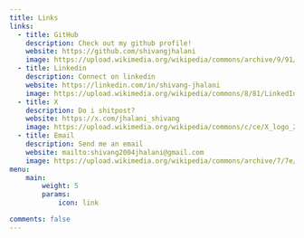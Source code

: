 ```yaml
---
title: Links
links:
  - title: GitHub
    description: Check out my github profile!
    website: https://github.com/shivangjhalani
    image: https://upload.wikimedia.org/wikipedia/commons/archive/9/91/20180806170714%21Octicons-mark-github.svg
  - title: Linkedin
    description: Connect on linkedin
    website: https://linkedin.com/in/shivang-jhalani
    image: https://upload.wikimedia.org/wikipedia/commons/8/81/LinkedIn_icon.svg
  - title: X
    description: Do i shitpost?
    website: https://x.com/jhalani_shivang
    image: https://upload.wikimedia.org/wikipedia/commons/c/ce/X_logo_2023.svg
  - title: Email
    description: Send me an email
    website: mailto:shivang2004jhalani@gmail.com
    image: https://upload.wikimedia.org/wikipedia/commons/archive/7/7e/20221017173629%21Gmail_icon_%282020%29.svg
menu:
    main: 
        weight: 5
        params:
            icon: link

comments: false
---
```


